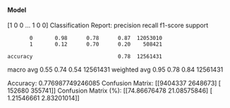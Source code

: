 #### Model
[1 0 0 ... 1 0 0]
Classification Report:
              precision    recall  f1-score   support

           0       0.98      0.78      0.87  12053010
           1       0.12      0.70      0.20    508421

    accuracy                           0.78  12561431
   macro avg       0.55      0.74      0.54  12561431
weighted avg       0.95      0.78      0.84  12561431

Accuracy: 0.776987749246085
Confusion Matrix:
[[9404337 2648673]
 [ 152680  355741]]
Confusion Matrix (%):
[[74.86676478 21.08575846]
 [ 1.21546661  2.83201014]]
